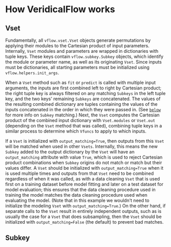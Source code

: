# How VeridicalFlow works

## Vset

Fundamentally, all `vflow.vset.Vset` objects generate permutations by applying
their modules to the Cartesian product of input parameters. Internally, `Vset`
modules and parameters are wrapped in dictionaries with tuple keys. These keys
contain `vflow.subkey.Subkey` objects, which identify the module or parameter
name, as well as its originating `Vset`. Since inputs must be dictionaries, all
starting parameters must be initialized using `vflow.helpers.init_args`.

When a `Vset` method such as `fit` or `predict` is called with multiple input
arguments, the inputs are first combined left to right by Cartesian product; the
right tuple key is always filtered on any matching `Subkeys` in the left tuple
key, and the two keys' remaining `Subkeys` are concatenated. The values of the
resulting combined dictionary are tuples containing the values of the inputs
concatenated in the order in which they were passed in. (See [`below`](##Subkey)
for more info on `Subkey` matching.) Next, the `Vset` computes the Cartesian
product of the combined input dictionary with `Vset.modules` or `Vset.out`
(depending on the `Vset` method that was called), combining tuple keys in a
similar process to determine which `Vfuncs` to apply to which inputs.

If a `Vset` is initialized with `output_matching=True`, then outputs from this
`Vset` will be matched when used in other `Vsets`. Internally, this means the
new `Subkey` added to the output dictionary by the `Vset` will have an
`output_matching` attribute with value `True`, which is used to reject Cartesian
product combinations when `Subkey` origins do not match or match but their
values differ. A `Vset` should be initialized with `output_matching=True` when
it is used multiple times and outputs from that `Vset` need to be combined
regardless of when it was called, as with a data cleaning `Vset` that is used
first on a training dataset before model fitting and later on a test dataset for
model evaluation; this ensures that the data cleaning procedure used in training
the model matches the data cleaning procedure used when evaluating the model.
(Note that in this example we wouldn't need to initialize the modeling `Vset`
with `output_matching=True`.) On the other hand, if separate calls to the `Vset`
result in entirely independent outputs, such as is usually the case for a `Vset`
that does subsampling, then the `Vset` should be initialized with
`output_matching=False` (the default) to prevent bad matches.

## Subkey

